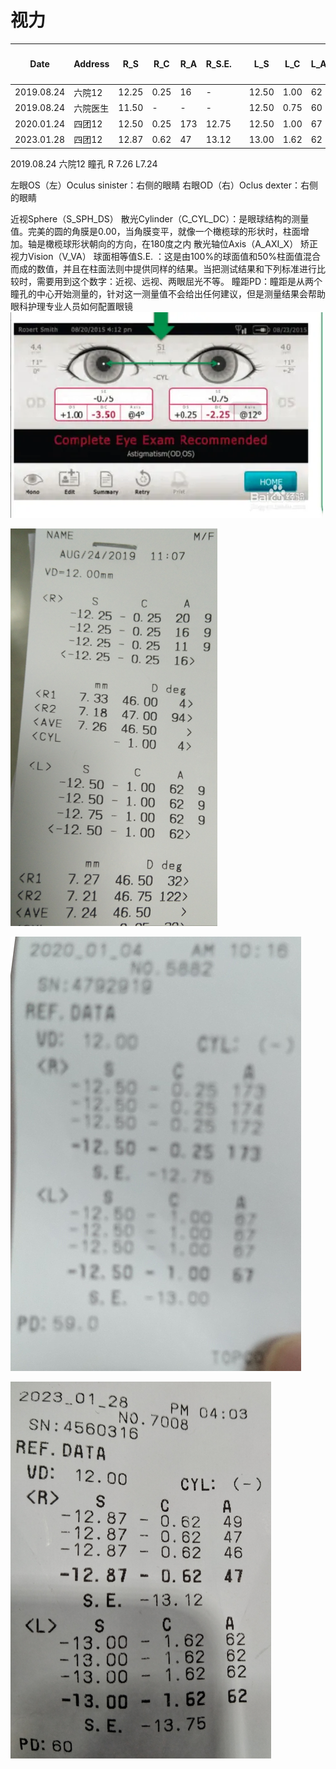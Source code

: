 # 视力
|    Date    | Address |  R_S  | R_C  | R_A | R_S.E. |     |  L_S  | L_C  | L_A | L_S.E. | 瞳距PD |
| ---------- | ------- | ----- | ---- | --- | ------ | --- | ----- | ---- | --- | ------ | ------ |
| 2019.08.24 | 六院12   | 12.25 | 0.25 | 16  | -      |     | 12.50 | 1.00 | 62  | -      | -      |
| 2019.08.24 | 六院医生 | 11.50 | -    | -   | -      |     | 12.50 | 0.75 | 60  | -      | 61     |
| 2020.01.24 | 四团12   | 12.50 | 0.25 | 173 | 12.75  |     | 12.50 | 1.00 | 67  | 13.00  | 59     |
| 2023.01.28 | 四团12   | 12.87 | 0.62 | 47  | 13.12  |     | 13.00 | 1.62 | 62  | 13.75  | 60     |

2019.08.24  六院12 瞳孔 R 7.26 L7.24

左眼OS（左）Oculus sinister：右侧的眼睛
右眼OD（右）Oclus dexter：右侧的眼睛

 近视Sphere（S_SPH_DS）
  散光Cylinder（C_CYL_DC）：是眼球结构的测量值。完美的圆的角膜是0.00，当角膜变平，就像一个橄榄球的形状时，柱面增加。轴是橄榄球形状朝向的方向，在180度之内
  散光轴位Axis（A_AXI_X）
  矫正视力Vision（V_VA）
  球面相等值S.E. ：这是由100%的球面值和50%柱面值混合而成的数值，并且在柱面法则中提供同样的结果。当把测试结果和下列标准进行比较时，需要用到这个数字：近视、远视、两眼屈光不等。
  瞳距PD：瞳距是从两个瞳孔的中心开始测量的，针对这一测量值不会给出任何建议，但是测量结果会帮助眼科护理专业人员如何配置眼镜
  ![](vx_images/280271014230360.png)


![](vx_images/367410015242589.png)

![](vx_images/351555114230499.png)

![](vx_images/108755613244811.png)